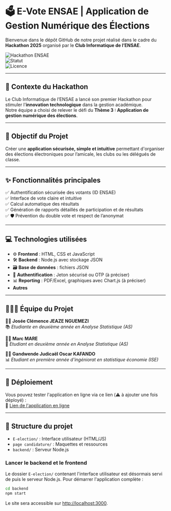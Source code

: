 
# 🗳️ E-Vote ENSAE | Application de Gestion Numérique des Élections

Bienvenue dans le dépôt GitHub de notre projet réalisé dans le cadre du **Hackathon 2025** organisé par le **Club Informatique de l’ENSAE**.

![Hackathon ENSAE](https://img.shields.io/badge/Hackathon-ENSAE%202025-blue)  
![Statut](https://img.shields.io/badge/Statut-En%20développement-yellow)  
![Licence](https://img.shields.io/badge/Licence-MIT-green)

---

## 🧠 Contexte du Hackathon

Le Club Informatique de l’ENSAE a lancé son premier Hackathon pour stimuler l'**innovation technologique** dans la gestion académique.  
Notre équipe a choisi de relever le défi du **Thème 3 : Application de gestion numérique des élections**.

---

## 🎯 Objectif du Projet

Créer une **application sécurisée, simple et intuitive** permettant d'organiser des élections électroniques pour l’amicale, les clubs ou les délégués de classe.

---

## ✨ Fonctionnalités principales

✅ Authentification sécurisée des votants (ID ENSAE)  
✅ Interface de vote claire et intuitive  
✅ Calcul automatique des résultats  
✅ Génération de rapports détaillés de participation et de résultats  
✅ 🛡️ Prévention du double vote et respect de l’anonymat

---

## 💻 Technologies utilisées

- ⚙️ **Frontend** : HTML, CSS et JavaScript
- 🛠️ **Backend** : Node.js avec stockage JSON
- 🗃️ **Base de données** : fichiers JSON
- 🔐 **Authentification** : Jeton sécurisé ou OTP (à préciser)
- 📊 **Reporting** : PDF/Excel, graphiques avec Chart.js (à préciser)
- **Autres**

---

## 🧑‍🤝‍🧑 Équipe du Projet

👩‍💻 **Josée Clémence JEAZE NGUEMEZI**  
📚 *Etudiante en deuxième année en Analyse Statistique (AS)*

👨‍💻 **Marc MARE**  
🎨 *Etudiant en deuxième année en Analyse Statistique (AS)*

👨‍💻 **Gandwende Judicaël Oscar KAFANDO**  
📊 *Etudiant en première année d'ingéniorat en statistique économie (ISE)*

---

## 🚀 Déploiement

Vous pouvez tester l'application en ligne via ce lien (⚠️ à ajouter une fois déployé) :  
🔗 [Lien de l'application en ligne](#)

---

## 📂 Structure du projet

- `E-election/` : Interface utilisateur (HTML/JS)
- `page candidature/` : Maquettes et ressources
- `backend/` : Serveur Node.js

### Lancer le backend et le frontend

Le dossier `E-election/` contenant l'interface utilisateur est désormais servi de
puis le serveur Node.js. Pour démarrer l'application complète :

```bash
cd backend
npm start
```

Le site sera accessible sur [http://localhost:3000](http://localhost:3000).


